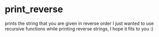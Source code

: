 # print_reverse
prints the string that you are given in reverse order
I just wanted to use recursive functions while printing reverse strings, I hope it fits to you :)
